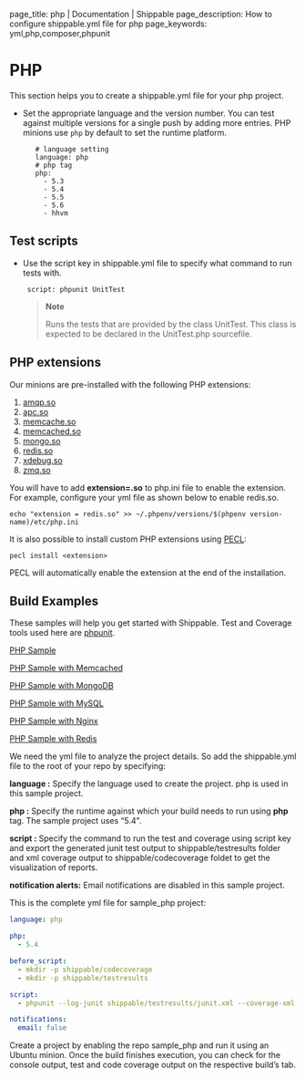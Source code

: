 page_title: php | Documentation | Shippable
page_description: How to configure shippable.yml file for php
page_keywords: yml,php,composer,phpunit

# PHP

This section helps you to create a shippable.yml file for your php
project.

- Set the appropriate language and the version number. You can test against multiple versions for a single push by adding more entries. PHP minions use `php` by default to set the runtime platform.

         # language setting
         language: php
         # php tag
         php:
           - 5.3
           - 5.4
           - 5.5
           - 5.6
           - hhvm

## Test scripts

-   Use the script key in shippable.yml file to specify what command to run tests with.

         script: phpunit UnitTest

    > **Note**
    >
    > Runs the tests that are provided by the class UnitTest. This class is
    > expected to be declared in the UnitTest.php sourcefile.

## PHP extensions

Our minions are pre-installed with the following PHP extensions:

1. [amqp.so](http://php.net/amqp)
2. [apc.so](http://php.net/apc)
3. [memcache.so](http://php.net/memcache)
4. [memcached.so](http://php.net/memcached)
5. [mongo.so](http://php.net/mongo)
6. [redis.so](http://pecl.php.net/package/redis)
7. [xdebug.so](http://xdebug.org/)
8. [zmq.so](http://in1.php.net/manual/en/book.zmq.php)

You will have to add **extension=<extension>.so** to php.ini file to
enable the extension. For example, configure your yml file as shown
below to enable redis.so.

```
echo "extension = redis.so" >> ~/.phpenv/versions/$(phpenv version-name)/etc/php.ini
```

It is also possible to install custom PHP extensions using [PECL](http://pecl.php.net/):

```
pecl install <extension>
```

PECL will automatically enable the extension at the end of the
installation.

## Build Examples

These samples will help you get started with Shippable. Test and
Coverage tools used here are [phpunit](http://phpunit.de/).

[PHP Sample](https://github.com/shippableSamples/sample_php)

[PHP Sample with Memcached](https://github.com/shippableSamples/sample_php_memcached)

[PHP Sample with MongoDB](https://github.com/shippableSamples/sample_php_mongo)

[PHP Sample with MySQL](https://github.com/shippableSamples/sample_php_mysql)

[PHP Sample with Nginx](https://github.com/shippableSamples/sample_php_nginx)

[PHP Sample with Redis](https://github.com/shippableSamples/sample_php_redis)

We need the yml file to analyze the project details. So add the
shippable.yml file to the root of your repo by specifying:

**language :** Specify the language used to create the project. php is
used in this sample project.

**php :** Specify the runtime against which your build needs to run
using **php** tag. The sample project uses “5.4".

**script :** Specify the command to run the test and coverage using
script key and export the generated junit test output to
shippable/testresults folder and xml coverage output to
shippable/codecoverage foldet to get the visualization of reports.

**notification alerts:** Email notifications are disabled in this sample
project.

This is the complete yml file for sample_php project:

```yaml
language: php

php:
  - 5.4

before_script:
  - mkdir -p shippable/codecoverage
  - mkdir -p shippable/testresults

script:
  - phpunit --log-junit shippable/testresults/junit.xml --coverage-xml shippable/codecoverage tests/calculator_test.php

notifications:
  email: false
```

Create a project by enabling the repo sample_php and run it using an
Ubuntu minion. Once the build finishes execution, you can check for the
console output, test and code coverage output on the respective build’s
tab.

